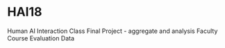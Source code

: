 # HAI18
Human AI Interaction Class Final Project - aggregate and analysis Faculty Course Evaluation Data

